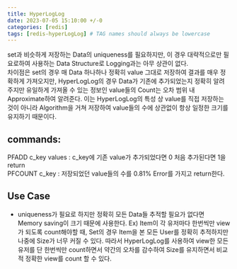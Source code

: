```yaml
---
title: HyperLogLog
date: 2023-07-05 15:10:00 +/-0
categories: [redis]
tags: [redis-hyperLogLog] # TAG names should always be lowercase
---
```


set과 비슷하게 저장하는 Data의 uniqueness를 필요하지만, 이 경우 대략적으로만 필요로하여 사용하는 Data Structure로 Logging과는 아무 상관이 없다.  
차이점은 set의 경우 매 Data 하나하나 정확히 value 그대로 저장하여 결과를 매우 정확하게 가져오지만, HyperLogLog의 경우 Data가 기존에 추가되었는지 정확히 알려주지만 유일하게 가져올 수 있는 정보인 value들의 Count는 오차 범위 내 Approximate하여 알려준다. 이는 HyperLogLog의 특성 상 value를 직접 저장하는 것이 아니라 Algorithm을 거쳐 저장하여 value들의 수에 상관없이 항상 일정한 크기를 유지하기 때문이다.

## commands:

PFADD c_key values : c_key에 기존 value가 추가되었다면 0 처음 추가된다면 1을 return  
PFCOUNT c_key : 저장되었던 value들의 수를 0.81% Error를 가지고 return한다.

## Use Case

- uniqueness가 필요로 하지만 정확히 모든 Data들 추적할 필요가 없다면 Memory saving이 크기 때문에 사용한다.
  Ex) Item이 각 유저마다 한번씩만 view가 되도록 count해야할 때, Set의 경우 Item을 본 모든 User를 정확히 추적하지만 나중에 Size가 너무 커질 수 있다. 따라서 HyperLogLog를 사용하여 view한 모든 유저를 단 한번씩만 count하면서 약간의 오차를 감수하여 Size를 유지하면서 비교적 정확한 view를 count 할 수 있다.
